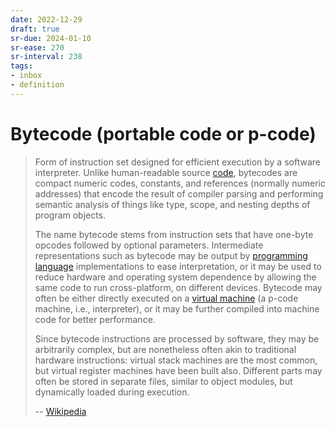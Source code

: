 ```yaml
---
date: 2022-12-29
draft: true
sr-due: 2024-01-10
sr-ease: 270
sr-interval: 238
tags:
- inbox
- definition
---
```


# Bytecode (portable code or p-code)

> Form of instruction set designed for efficient execution by a software
> interpreter. Unlike human-readable source [code](./code.md), bytecodes are compact
> numeric codes, constants, and references (normally numeric addresses) that
> encode the result of compiler parsing and performing semantic analysis of
> things like type, scope, and nesting depths of program objects.
>
> The name bytecode stems from instruction sets that have one-byte opcodes
> followed by optional parameters. Intermediate representations such as bytecode
> may be output by [programming language](./programming%20language.md) implementations to ease
> interpretation, or it may be used to reduce hardware and operating system
> dependence by allowing the same code to run cross-platform, on different
> devices. Bytecode may often be either directly executed on a
> [virtual machine](./virtual%20machine.md) (a p-code machine, i.e., interpreter), or it may be
> further compiled into machine code for better performance.
>
> Since bytecode instructions are processed by software, they may be arbitrarily
> complex, but are nonetheless often akin to traditional hardware instructions:
> virtual stack machines are the most common, but virtual register machines have
> been built also. Different parts may often be stored in separate files,
> similar to object modules, but dynamically loaded during execution.
>
> -- [Wikipedia](https://en.wikipedia.org/wiki/Bytecode)